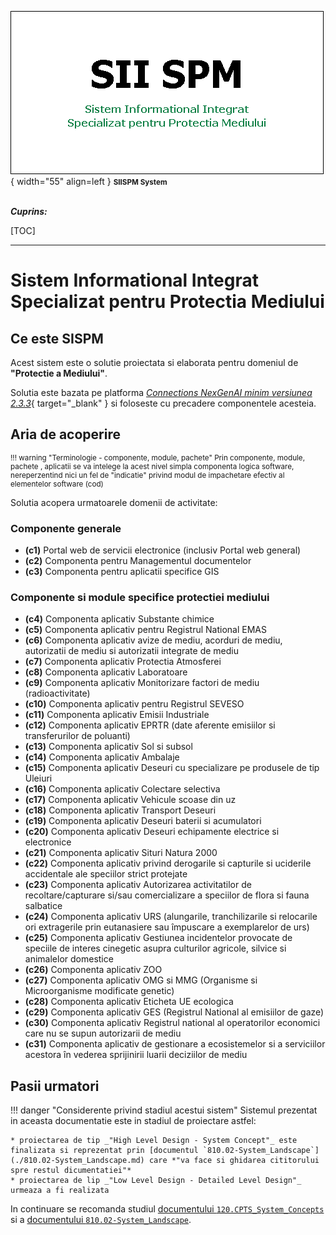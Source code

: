 ![SIISPM_logo](../pictures/SIISPM_logo.png){ width="55" align=left }
<small markdown>**SIISPM System**
</small><br><br>


***Cuprins:***

[TOC]

***


# Sistem Informational Integrat Specializat pentru Protectia Mediului




## Ce este SISPM

Acest sistem este o solutie proiectata si elaborata pentru domeniul de **"Protectie a Mediului"**.

Solutia este bazata pe platforma [*Connections NexGenAI minim versiunea 2.3.3*](http://nexgenai.app/v2.3.3){ target="_blank" } si foloseste cu precadere componentele acesteia.




## Aria de acoperire

<small markdown>

!!! warning "Terminologie - componente, module, pachete"
    Prin componente, module, pachete , aplicatii se va intelege la acest nivel simpla componenta logica software, nereperzentind nici un fel de "indicatie" privind modul de impachetare efectiv al elementelor software (cod)

</small>

Solutia acopera urmatoarele domenii de activitate:


### Componente generale


* **(c1)** Portal web de servicii electronice (inclusiv Portal web general)
* **(c2)** Componenta pentru Managementul documentelor
* **(c3)** Componenta pentru aplicatii specifice GIS



### Componente si module specifice protectiei mediului

* **(c4)** Componenta aplicativ Substante chimice
* **(c5)** Componenta aplicativ pentru Registrul National EMAS
* **(c6)** Componenta aplicativ avize de mediu, acorduri de mediu, autorizatii de mediu si autorizatii integrate de mediu
* **(c7)** Componenta aplicativ Protectia Atmosferei
* **(c8)** Componenta aplicativ Laboratoare
* **(c9)** Componenta aplicativ Monitorizare factori de mediu (radioactivitate)
* **(c10)** Componenta aplicativ pentru Registrul SEVESO
* **(c11)** Componenta aplicativ Emisii Industriale
* **(c12)** Componenta aplicativ EPRTR (date aferente emisiilor si transferurilor de poluanti)
* **(c13)** Componenta aplicativ Sol si subsol
* **(c14)** Componenta aplicativ Ambalaje
* **(c15)** Componenta aplicativ Deseuri cu specializare pe produsele de tip Uleiuri
* **(c16)** Componenta aplicativ Colectare selectiva
* **(c17)** Componenta aplicativ Vehicule scoase din uz
* **(c18)** Componenta aplicativ Transport Deseuri
* **(c19)** Componenta aplicativ Deseuri baterii si acumulatori
* **(c20)** Componenta aplicativ Deseuri echipamente electrice si electronice
* **(c21)** Componenta aplicativ Situri Natura 2000
* **(c22)** Componenta aplicativ privind derogarile si capturile si uciderile accidentale ale speciilor strict protejate
* **(c23)** Componenta aplicativ Autorizarea activitatilor de recoltare/capturare si/sau comercializare a speciilor de flora si fauna salbatice
* **(c24)** Componenta aplicativ URS (alungarile, tranchilizarile  si relocarile ori extragerile prin eutanasiere sau împuscare a exemplarelor de urs)
* **(c25)** Componenta aplicativ Gestiunea incidentelor provocate de speciile de interes cinegetic asupra culturilor agricole, silvice si animalelor domestice
* **(c26)** Componenta aplicativ ZOO
* **(c27)** Componenta aplicativ OMG si MMG (Organisme si Microorganisme modificate genetic)
* **(c28)** Componenta aplicativ Eticheta UE ecologica
* **(c29)** Componenta aplicativ GES (Registrul National al emisiilor de gaze)
* **(c30)** Componenta aplicativ Registrul national al operatorilor economici care nu se supun autorizarii de mediu 
* **(c31)** Componenta aplicativ de gestionare a ecosistemelor si a serviciilor acestora în vederea sprijinirii luarii deciziilor de mediu




## Pasii urmatori

!!! danger "Considerente privind stadiul acestui sistem"
    Sistemul prezentat in aceasta documentatie este in stadiul de proiectare astfel:

    * proiectarea de tip _"High Level Design - System Concept"_ este finalizata si reprezentat prin [documentul `810.02-System_Landscape`](./810.02-System_Landscape.md) care *"va face si ghidarea cititorului spre restul dicumentatiei"*
    * proiectarea de lip _"Low Level Design - Detailed Level Design"_ urmeaza a fi realizata

In continuare se recomanda studiul [documentului `120.CPTS_System_Concepts`](./120.CPTS_System_Concepts.md) si a [documentului `810.02-System_Landscape`](./810.02-System_Landscape.md).


